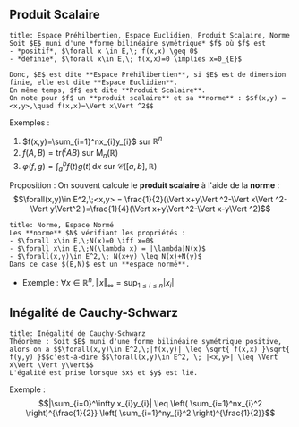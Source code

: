 ## Produit Scalaire
```ad-note
title: Espace Préhilbertien, Espace Euclidien, Produit Scalaire, Norme
Soit $E$ muni d'une *forme bilinéaire symétrique* $f$ où $f$ est
- *positif*, $\forall x \in E,\; f(x,x) \geq 0$
- *définie*, $\forall x\in E,\; f(x,x)=0 \implies x=0_{E}$

Donc, $E$ est dite **Espace Préhilibertien**, si $E$ est de dimension finie, elle est dite **Espace Euclidien**.
En même temps, $f$ est dite **Produit Scalaire**.
On note pour $f$ un **produit scalaire** et sa **norme** : $$f(x,y) = <x,y>,\quad f(x,x)=\Vert x\Vert ^2$$
```

Exemples : 
1. $f(x,y)=\sum_{i=1}^nx_{i}y_{i}$ sur $\mathbb{R}^n$
2. $f(A,B) = \mathrm{tr}(^tAB)$ sur $\mathrm{M}_{n}(\mathbb{R})$
3. $\varphi(f,g)=\int _{a}^b f(t)g(t) \, \mathrm{d}x$ sur $\mathcal{C}([a, b], \mathbb{R})$

Proposition : On souvent calcule le **produit scalaire** à l'aide de la **norme** : $$\forall(x,y)\in E^2,\;<x,y> = \frac{1}{2}(\Vert x+y\Vert ^2-\Vert x\Vert ^2-\Vert y\Vert^2 )=\frac{1}{4}(\Vert x+y\Vert ^2-\Vert x-y\Vert ^2)$$
```ad-note
title: Norme, Espace Normé
Les **norme** $N$ vérifiant les propriétés :
- $\forall x\in E,\;N(x)=0 \iff x=0$
- $\forall x\in E,\;N(\lambda x) = |\lambda|N(x)$
- $\forall(x,y)\in E^2,\; N(x+y) \leq N(x)+N(y)$
Dans ce case $(E,N)$ est un **espace normé**.
```

- Exemple : $\forall x\in \mathbb{R}^n,\Vert x\Vert_{\infty} = \mathrm{sup}_{1 \leq i\leq n}|x_{i}|$

## Inégalité de Cauchy-Schwarz
```ad-note
title: Inégalité de Cauchy-Schwarz
Théorème : Soit $E$ muni d'une forme bilinéaire symétrique positive, alors on a $$\forall(x,y)\in E^2,\;|f(x,y)| \leq \sqrt{ f(x,x) }\sqrt{ f(y,y) }$$c'est-à-dire $$\forall(x,y)\in E^2, \; |<x,y>| \leq \Vert x\Vert \Vert y\Vert$$
L'égalité est prise lorsque $x$ et $y$ est lié.
```

Exemple : $$|\sum_{i=0}^\infty x_{i}y_{i}| \leq \left( \sum_{i=1}^nx_{i}^2 \right)^{\frac{1}{2}} \left( \sum_{i=1}^ny_{i}^2 \right)^{\frac{1}{2}}$$
